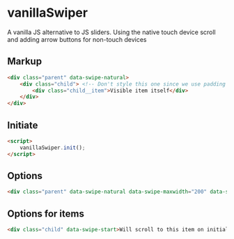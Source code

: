 vanillaSwiper
============

A vanilla JS alternative to JS sliders. Using the native touch device scroll and adding arrow buttons for non-touch devices

## Markup

```html
<div class="parent" data-swipe-natural>
    <div class="child"> <!-- Don't style this one since we use padding to separate items -->
        <div class="child__item">Visible item itself</div>
    </div>
</div>
```

## Initiate
```html
<script>
    vanillaSwiper.init();
</script>
```

## Options
```html
<div class="parent" data-swipe-natural data-swipe-maxwidth="200" data-swipe-until="800" data-swipe-spacing='[{"width": "0", "spacing": "4"}, {"width": "520", "spacing": "8"}, {"width": "768", "spacing": "12"}]'>
```

## Options for items
```html
<div class="child" data-swipe-start>Will scroll to this item on initialization</div>
```